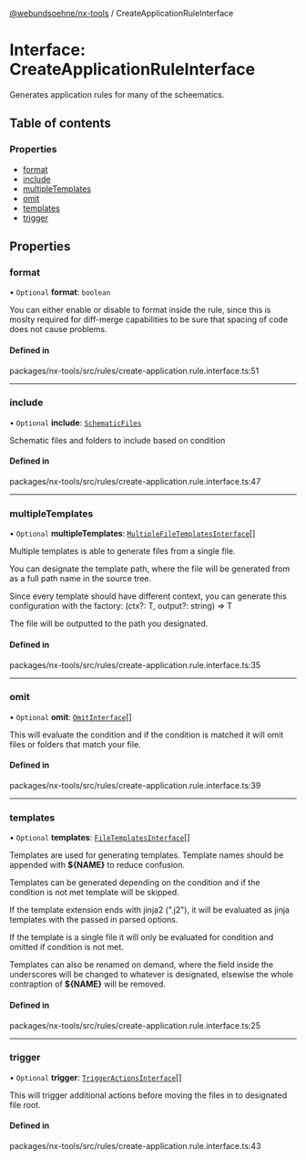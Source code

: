 [@webundsoehne/nx-tools](../README.md) / CreateApplicationRuleInterface

# Interface: CreateApplicationRuleInterface

Generates application rules for many of the scheematics.

## Table of contents

### Properties

- [format](CreateApplicationRuleInterface.md#format)
- [include](CreateApplicationRuleInterface.md#include)
- [multipleTemplates](CreateApplicationRuleInterface.md#multipletemplates)
- [omit](CreateApplicationRuleInterface.md#omit)
- [templates](CreateApplicationRuleInterface.md#templates)
- [trigger](CreateApplicationRuleInterface.md#trigger)

## Properties

### format

• `Optional` **format**: `boolean`

You can either enable or disable to format inside the rule, since this is moslty required for diff-merge capabilities to be sure that spacing of code does not cause problems.

#### Defined in

packages/nx-tools/src/rules/create-application.rule.interface.ts:51

___

### include

• `Optional` **include**: [`SchematicFiles`](../README.md#schematicfiles)

Schematic files and folders to include based on condition

#### Defined in

packages/nx-tools/src/rules/create-application.rule.interface.ts:47

___

### multipleTemplates

• `Optional` **multipleTemplates**: [`MultipleFileTemplatesInterface`](MultipleFileTemplatesInterface.md)[]

Multiple templates is able to generate files from a single file.

You can designate the template path, where the file will be generated from as a full path name in the source tree.

Since every template should have different context, you can generate this configuration with the factory: (ctx?: T, output?: string) => T

The file will be outputted to the path you designated.

#### Defined in

packages/nx-tools/src/rules/create-application.rule.interface.ts:35

___

### omit

• `Optional` **omit**: [`OmitInterface`](OmitInterface.md)[]

This will evaluate the condition and if the condition is matched it will omit files or folders that match your file.

#### Defined in

packages/nx-tools/src/rules/create-application.rule.interface.ts:39

___

### templates

• `Optional` **templates**: [`FileTemplatesInterface`](FileTemplatesInterface.md)[]

Templates are used for generating templates.
Template names should be appended with __${NAME}__ to reduce confusion.

Templates can be generated depending on the condition and if the condition is not met template will be skipped.

If the template extension ends with jinja2 (".j2"), it will be evaluated as jinja templates with the passed in parsed options.

If the template is a single file it will only be evaluated for condition and omitted if condition is not met.

Templates can also be renamed on demand, where the field inside the underscores will be changed to whatever is designated,
elsewise the whole contraption of __${NAME}__ will be removed.

#### Defined in

packages/nx-tools/src/rules/create-application.rule.interface.ts:25

___

### trigger

• `Optional` **trigger**: [`TriggerActionsInterface`](TriggerActionsInterface.md)[]

This will trigger additional actions before moving the files in to designated file root.

#### Defined in

packages/nx-tools/src/rules/create-application.rule.interface.ts:43
